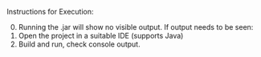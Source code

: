 Instructions for Execution:

0. Running the .jar will show no visible output. If output needs to be seen:
1. Open the project in a suitable IDE (supports Java)
2. Build and run, check console output.
